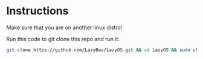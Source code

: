 # Instructions
Make sure that you are on another linux distro!

Run this code to git clone this repo and run it:
```bash
git clone https://github.com/LazyBev/LazyOS.git && cd LazyOS && sudo chmod +x ./Init.sh && ./Init.sh
